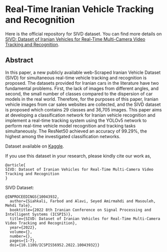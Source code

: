 # Real-Time Iranian Vehicle Tracking and Recognition

Here is the official repository for SIVD dataset. You can find more details on [SIVD: Dataset of Iranian Vehicles for Real-Time Multi-Camera Video Tracking and Recognition](https://ieeexplore.ieee.org/document/10043932).

## Abstract
In this paper, a new publicly available web-Scraped Iranian Vehicle Dataset (SIVD) for simultaneous real-time vehicle tracking and recognition is proposed. The datasets provided for Iranian cars in the literature have two fundamental problems. First, the lack of images from different angles, and second, the small number of classes compared to the dispersion of car models in the real world. Therefore, for the purposes of this paper, Iranian vehicle images from car sales websites are collected, and the SIVD dataset is proposed which contains 29 classes and 36,705 images. This paper aims at developing a classification network for Iranian vehicle recognition and implement a real-time tracking system using the YOLOv5 network to perform real-time vehicle model recognition and tracking tasks simultaneously. The ResNet50 achieved an accuracy of 99.29%, the highest among the investigated classification networks.

Dataset available on [Kaggle](https://www.kaggle.com/datasets/farbodsiahkali/scraped-iranian-vehicle-dataset).

If you use this dataset in your research, please kindly cite our work as,
```
@article{
SIVD: Dataset of Iranian Vehicles for Real-Time Multi-Camera Video Tracking and Recognition
}
```
SIVD Dataset:
```
@INPROCEEDINGS{10043932,
  author={Siahkali, Farbod and Alavi, Seyed Amirmahdi and Masouleh, Mehdi Tale},
  booktitle={2022 8th Iranian Conference on Signal Processing and Intelligent Systems (ICSPIS)}, 
  title={SIVD: Dataset of Iranian Vehicles for Real-Time Multi-Camera Video Tracking and Recognition}, 
  year={2022},
  volume={},
  number={},
  pages={1-7},
  doi={10.1109/ICSPIS56952.2022.10043932}}
